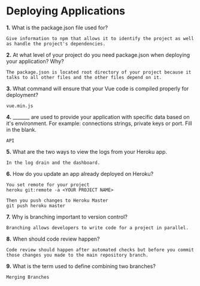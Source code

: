 # Deploying Applications

**1.** What is the package.json file used for?
<!-- enter you answer in the space below -->
```
Give information to npm that allows it to identify the project as well as handle the project's dependencies.
``` 
**2.** At what level of your project do you need package.json when deploying your application? Why?
<!-- enter you answer in the space below -->
```
The package.json is located root directory of your project because it talks to all other files and the other files depend on it.
```
**3.** What command will ensure that your Vue code is compiled properly for deployment?
<!-- enter you answer in the space below -->
```
vue.min.js
```
**4.** _______ are used to provide your application with specific data based on it's environment. For example: connections strings, private keys or port. Fill in the blank.
<!-- enter you answer in the space below -->
```
API
```
**5.** What are the two ways to view the logs from your Heroku app.
<!-- enter you answer in the space below -->
```
In the log drain and the dashboard.
```
**6.** How do you update an app already deployed on Heroku?
<!-- enter you answer in the space below -->
```
You set remote for your project
heroku git:remote -a <YOUR PROJECT NAME>

Then you push changes to Heroku Master
git push heroku master

```
**7.** Why is branching important to version control?
<!-- enter you answer in the space below -->
```
Branching allows developers to write code for a project in parallel.
```
**8.** When should code review happen?
<!-- enter you answer in the space below -->
```
Code review should happen after automated checks but before you commit those changes you made to the main repository branch.
```
**9.** What is the term used to define combining two branches?
<!-- enter you answer in the space below -->
```
Merging Branches
```